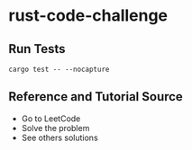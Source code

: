 # rust-code-challenge

## Run Tests

```
cargo test -- --nocapture
```

## Reference and Tutorial Source

- Go to LeetCode
- Solve the problem
- See others solutions
